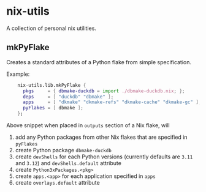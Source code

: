 # nix-utils

A collection of personal nix utilities.

## mkPyFlake

Creates a standard attributes of a Python flake from simple specification.

Example:

```nix
    nix-utils.lib.mkPyFlake {
      pkgs     = { dbmake-duckdb = import ./dbmake-duckdb.nix; };
      deps     = [ "duckdb" "dbmake" ];
      apps     = [ "dkmake" "dkmake-refs" "dkmake-cache" "dkmake-gc" ];
      pyFlakes = [ dbmake ];
    };
```

Above snippet when placed in `outputs` section of a Nix flake, will
1. add any Python packages from other Nix flakes that are specified in `pyFlakes`
1. create Python package `dbmake-duckdb`
1. create `devShells` for each Python versions (currently defaults are `3.11` and `3.12`) and `devShells.default` attribute
1. create `Python3xPackages.<pkg>`
1. create `apps.<app>` for each application specified in `apps`
1. create `overlays.default` attribute
